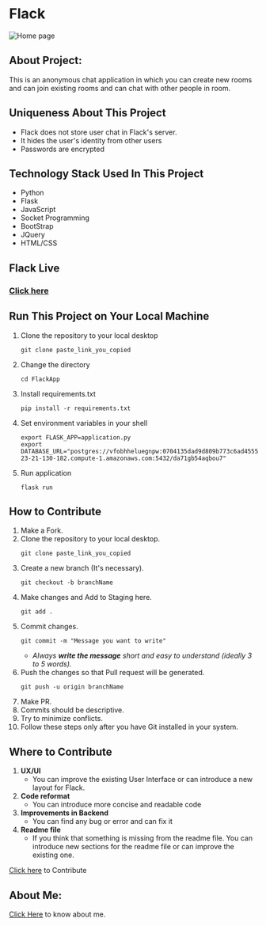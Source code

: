 # Flack


![Home page](static/home_page.png)


## About Project:
This is an anonymous chat application in which you can create new rooms and can join existing rooms and can chat with other people in room.
## Uniqueness About This Project
* Flack does not store user chat in Flack's server.
* It hides the user's identity from other users
* Passwords are encrypted

## Technology Stack Used In This Project
* Python
* Flask
* JavaScript
* Socket Programming
* BootStrap
* JQuery
* HTML/CSS

## Flack Live
### [Click here]( https://flack-web-app.herokuapp.com/) 

## Run This Project on Your Local Machine

1. Clone the repository to your local desktop
    ```
    git clone paste_link_you_copied
    ```
2. Change the directory 
    ```
    cd FlackApp
    ```
3. Install requirements.txt
    ```
    pip install -r requirements.txt 
    ```
4. Set environment variables in your shell
    ```
    export FLASK_APP=application.py
    export DATABASE_URL="postgres://vfobhheluegnpw:0704135dad9d809b773c6ad4555bfdc87cd76999ccb90c8c99a0ec982f3267de@ec2-23-21-130-182.compute-1.amazonaws.com:5432/da71gb54aqbou7"
    ```
5. Run application
    ```
    flask run
    ```
 
## How to Contribute

1. Make a Fork.
2. Clone the repository to your local desktop.
    ```
    git clone paste_link_you_copied
    ```
3. Create a new branch (It's necessary).
    ```
    git checkout -b branchName
    ```
4. Make changes and Add to Staging here.
    ```
    git add .
    ```
5. Commit changes.
    ```
    git commit -m "Message you want to write"
    ```
    * _Always __write the message__ short and easy to understand (ideally 3 to 5 words)._
6. Push the changes so that Pull request will be generated.
    ```
    git push -u origin branchName
    ```
7. Make PR.
8. Commits should be descriptive.
9. Try to minimize conflicts.
10. Follow these steps only after you have Git installed in your system.

## Where to Contribute
1. __UX/UI__
    * You can improve the existing User Interface or can introduce a new layout for Flack.
2. __Code reformat__
    * You can introduce more concise and readable code 
3. __Improvements in Backend__
    * You can find any bug or error and can fix it
4. __Readme file__
    * If you think that something is missing from the readme file. You can introduce new sections for the readme file or can improve the existing one. 


[Click here](https://github.com/HemendraKhatik/FlackApp) to Contribute 

## About Me:

[Click Here](https://hemendrakhatik.github.io/Portfolio/) to know about me.



